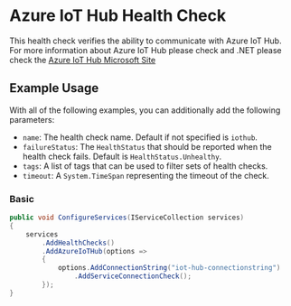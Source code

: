 # Azure IoT Hub Health Check

This health check verifies the ability to communicate with Azure IoT Hub. For more information about Azure IoT Hub please check and .NET please check the [Azure IoT Hub Microsoft Site](https://azure.microsoft.com/en-us/services/iot-hub/)

## Example Usage

With all of the following examples, you can additionally add the following parameters:

- `name`: The health check name. Default if not specified is `iothub`.
- `failureStatus`: The `HealthStatus` that should be reported when the health check fails. Default is `HealthStatus.Unhealthy`.
- `tags`: A list of tags that can be used to filter sets of health checks.
- `timeout`: A `System.TimeSpan` representing the timeout of the check.

### Basic

```csharp
public void ConfigureServices(IServiceCollection services)
{
    services
        .AddHealthChecks()
        .AddAzureIoTHub(options =>
        {
            options.AddConnectionString("iot-hub-connectionstring")
                .AddServiceConnectionCheck();
        });
}
```
